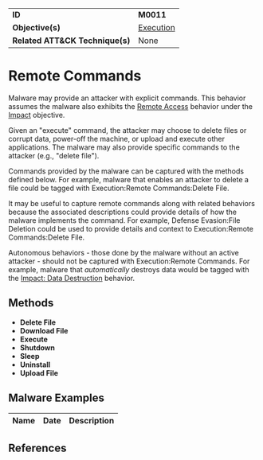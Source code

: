 |||
|---------|------------------------|
|**ID**|**M0011**|
|**Objective(s)**| [Execution](https://github.com/MBCProject/mbc-markdown/tree/master/execution)|
|**Related ATT&CK Technique(s)**|None|


Remote Commands
===============
Malware may provide an attacker with explicit commands. This behavior assumes the malware also exhibits the [Remote Access](https://github.com/MBCProject/mbc-markdown/blob/master/impact/remote-access.md) behavior under the [Impact](https://github.com/MBCProject/mbc-markdown/tree/master/impact) objective. 

Given an "execute" command, the attacker may choose to delete files or corrupt data, power-off the machine, or upload and execute other applications. The malware may also provide specific commands to the attacker (e.g., "delete file"). 

Commands provided by the malware can be captured with the methods defined below. For example, malware that enables an attacker to delete a file could be tagged with Execution:Remote Commands:Delete File.

It may be useful to capture remote commands along with related behaviors because the associated descriptions could provide details of how the malware implements the command. For example, Defense Evasion:File Deletion could be used to provide details and context to Execution:Remote Commands:Delete File.

Autonomous behaviors - those done by the malware without an active attacker - should not be captured with Execution:Remote Commands. For example, malware that *automatically* destroys data would be tagged with the [Impact: Data Destruction](https://github.com/MBCProject/mbc-markdown/blob/master/impact/data-destruction.md) behavior.

Methods
-------
* **Delete File**
* **Download File**
* **Execute**
* **Shutdown**
* **Sleep**
* **Uninstall**
* **Upload File**

Malware Examples
----------------
|Name|Date|Description|
|-----------------------------|--------|-----------------------------|


References
----------
